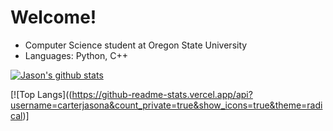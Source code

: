 # Welcome!
* Computer Science student at Oregon State University
* Languages: Python, C++

[![Jason's github stats](https://github-readme-stats.vercel.app/api?username=jasoncartera&theme=gruvbox)](https://github.com/jasoncartera/github-readme-stats)

[![Top Langs]((https://github-readme-stats.vercel.app/api?username=carterjasona&count_private=true&show_icons=true&theme=radical)]
